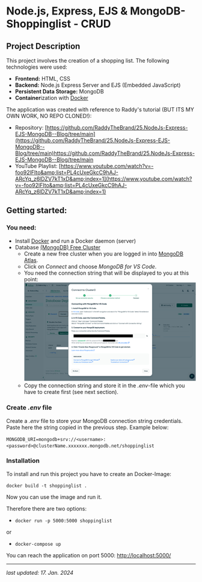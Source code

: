 # Node.js, Express, EJS & MongoDB- Shoppinglist - CRUD

## Project Description
This project involves the creation of a shopping list. The following technologies were used:

- **Frontend:** HTML, CSS
- **Backend:** Node.js Express Server and EJS (Embedded JavaScript)
- **Persistent Data Storage:** MongoDB
- **Container**ization with [Docker](https://www.docker.com/get-started/)

The application was created with reference to Raddy's tutorial (BUT ITS MY OWN WORK, NO REPO CLONED!): 

- Repository: [https://github.com/RaddyTheBrand/25.NodeJs-Express-EJS-MongoDB--Blog/tree/main](https://github.com/RaddyTheBrand/25.NodeJs-Express-EJS-MongoDB--Blog/tree/main)https://github.com/RaddyTheBrand/25.NodeJs-Express-EJS-MongoDB--Blog/tree/main
- YouTube Playlist: [https://www.youtube.com/watch?v=-foo92lFIto&amp;list=PL4cUxeGkcC9hAJ-ARcYq_z6lDZV7kT1xD&amp;index=1](https://www.youtube.com/watch?v=-foo92lFIto&amp;list=PL4cUxeGkcC9hAJ-ARcYq_z6lDZV7kT1xD&amp;index=1)


## Getting started:

### You need:
- Install [Docker](https://www.docker.com/get-started/) and run a Docker daemon (server)
- Database [(MongoDB) Free Cluster](https://www.mongodb.com/de-de/cloud/atlas/register)
  - Create a new free cluster when you are logged in into [MongoDB Atlas](https://account.mongodb.com/account/login).
  - Click on *Connect* and choose *MongoDB for VS Code*.
  - You need the connection string that will be displayed to you at this point:
    ![mongodb4visualstudiocode](294883515-b169bb4a-d869-420c-a4c0-ffd6785cb298.png)
  - Copy the connection string and store it in the *.env*-file which you have to create first (see next section). 

### Create *.env* file
Create a *.env* file to store your MongoDB connection string credentials. Paste here the string copied in the previous step. Example below:

`MONGODB_URI=mongodb+srv://<username>:<password>@clusterName.xxxxxxx.mongodb.net/shoppinglist`


### Installation

To install and run this project you have to create an Docker-Image:

```batch
docker build -t shoppinglist .
```

Now you can use the image and run it.

Therefore there are two options:
- ```batch
  docker run -p 5000:5000 shoppinglist
  ```

or

- ```batch
  docker-compose up
  ```


You can reach the application on port 5000: [http://localhost:5000/](http://localhost:5000/)

___

*last updated: 17. Jan. 2024*
